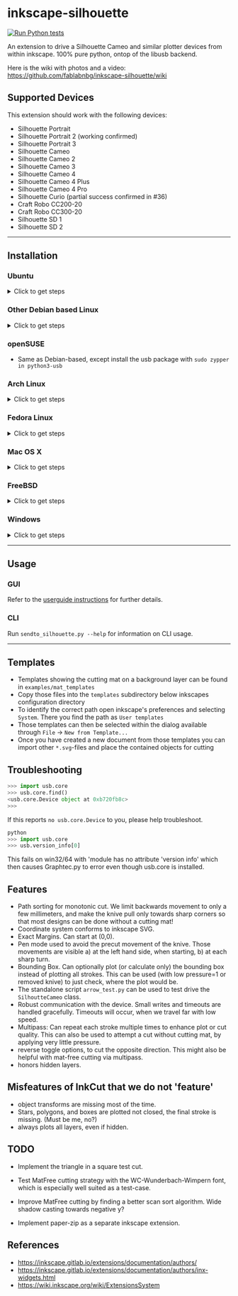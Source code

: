 # inkscape-silhouette

[![Run Python tests](https://github.com/fablabnbg/inkscape-silhouette/actions/workflows/run-tests.yml/badge.svg)](https://github.com/fablabnbg/inkscape-silhouette/actions/workflows/run-tests.yml)

An extension to drive a Silhouette Cameo and similar plotter devices from within inkscape.
100% pure python, ontop of the libusb backend.

Here is the wiki with photos and a video: https://github.com/fablabnbg/inkscape-silhouette/wiki

## Supported Devices

This extension should work with the following devices:

* Silhouette Portrait
* Silhouette Portrait 2 (working confirmed)
* Silhouette Portrait 3
* Silhouette Cameo
* Silhouette Cameo 2
* Silhouette Cameo 3
* Silhouette Cameo 4
* Silhouette Cameo 4 Plus
* Silhouette Cameo 4 Pro
* Silhouette Curio (partial success confirmed in #36)
* Craft Robo CC200-20
* Craft Robo CC300-20
* Silhouette SD 1
* Silhouette SD 2

---

## Installation

### Ubuntu

<details>
<summary>Click to get steps</summary>

WARNING: SNAP packages may cause issues. We use deb file shown later in this section.

#### Install Inkscape and other requirements

```bash
# Add inkscape dev team's PPA key to APT.
# This project require minimum of inkscape V1.0+
# But we want to always keep to latest inkscape version
sudo add-apt-repository ppa:inkscape.dev/stable

# Install Inkscape
sudo apt-get update
sudo apt install inkscape

# Install Inkscape with newer version directly from inkscape dev team
# even if newer than what Ubuntu's package management team is willing
# to certify at the moment
sudo apt-get --with-new-pkgs upgrade inkscape

# Install requirements for usb support
sudo apt-get install python3-usb

# Install requirements for Silhouette Multiple Actions
sudo apt install python3-wxgtk4.0

# Install all requirements from python package manager
sudo apt-get install python3-pip
python3 -m pip install -U pip
python3 -m pip install -r requirements.txt
```

#### Install inkscape-silhouette

From here, you should have all the required python packages and inkscape version.
So now we shall install inkscape-silhouette, so scroll down the latest releases and head to the Assets section of releases and click on the *.deb file. You can then use `sudo apt-get install ./*.deb` where `*.deb` is the name of your newly downloaded file.

* https://github.com/fablabnbg/inkscape-silhouette/releases

</details>

### Other Debian based Linux

<details>
<summary>Click to get steps</summary>

* Download https://github.com/fablabnbg/inkscape-silhouette/archive/main.zip
* Unzip the archive into a directory (which will be called inkscape-silhouette-main by default)
* In a terminal, change into that directory
* Execute `make install-local` to install just in your user account, or (if you have permissions) `sudo make install`
to install for all users

* `sudo apt-get install python3-usb` if you have permissions, otherwise `python3 -m pip install usb`
* restart inkscape, check that you see new menu entries "Extensions -> Export -> Send to Silhouette"
and " ... -> Silhouette Multi Action".

</details>

### openSUSE

* Same as Debian-based, except install the usb package with `sudo zypper in python3-usb`

### Arch Linux

<details>
<summary>Click to get steps</summary>

```shell
sudo pacman -S inkscape python-lxml python-pyusb
git clone https://github.com/fablabnbg/inkscape-silhouette.git
cd inkscape-silhouette
```

and then either `make install-local` to install just for your user account, or `sudo make install`

</details>

### Fedora Linux

<details>
<summary>Click to get steps</summary>

Install the necessary packages:
`sudo dnf install python3-pyusb python3-matplotlib  make`

Clone the inkscape-silhoutte repo and make/install the extension:
```shell
git clone https://github.com/fablabnbg/inkscape-silhouette.git
cd inkscape-silhouette
sudo make install
```
Add a new rule file to the udev device manager:
`sudo nano /etc/udev/rules.d/99-graphtec-silhouette.rules`

And add the following:
`SUBSYSTEM=="usb", ATTR{idVendor}=="0b4d", ATTR{idProduct}=="1137", MODE="666"`

Finally, load the file with:
`sudo udevadm trigger`
 
</details>

### Mac OS X

<details>
<summary>Click to get steps</summary>

* Install prerequisites:
  * install homebrew http://brew.sh/
  * `brew install libusb`
  * `brew install python3`
* Install the extension:
  * `./install_osx.py`
  * Add brew python for user extensions in `~/Library/Application Support/org.inkscape.Inkscape/config/inkscape/preferences.xml` on `<group id="extensions" python-interpreter="/..." />`. For details on selecting a specific interpreter version see [Inkscape Wiki - Extension Interpreters](https://inkscape.gitlab.io/extensions/documentation/authors/interpreters.html):
    * `python-interpreter="/usr/local/bin/python3"` on X86 platform
    * `python-interpreter="/opt/homebrew/bin/python3"` on ARM platform (Apple Silicon)

</details>

### FreeBSD

<details>
<summary>Click to get steps</summary>

Note the recipe here specifies `py39-libusb1`. In case this is out of date, you need to choose
the usb package appropriate to the version of python that runs by default as `python3`.

```
sudo pkg install inkscape py39-libusb1
cd /tmp
wget -c "https://github.com/fablabnbg/inkscape-silhouette/archive/main.zip"
unzip main.zip
cd inkscape-silhouette-main
sudo make install   # OR: make install-local  # latter installs only for this user
```

</details>


### Windows

<details>
<summary>Click to get steps</summary>

#### Driver 

These steps must be done with Silhouette device plugged in to USB port.

* Download newest Zadig from http://zadig.akeo.ie/
* Go to menu options `List all devices`
* Look for USB Printing Support in the dropdown list
* Ensure USB ID is: `0B4D` (Graftek America)
* Select driver `libusb-win32 (v1.2.6.0)` which will install a `libusb0`-Port for Windows
* Click replace driver

To later undo:

* Run Zadig again
* Go to menu options `List all devices`
* Look for USB Printing Support in the dropdown list
* Ensure USB ID is: `0B4D` (Graftek America)
* Select driver `WinUsb` which will undo the prior change.
* Click replace driver

#### Python adapter

* Inkscape usually comes with a Version of Python; ensure that feature under `Program Files/Python` is ticked upon installation or change/add features accordingly
* Install pip (a package manager for python):
  * Download `get-pip.py` from https://bootstrap.pypa.io/get-pip.py and copy to the `bin` directory, e.g. `C:\Program Files\Inkscape\bin`
  * Open command line and navigate to the same directory, then enter `.\python.exe '.\get-pip.py'`
* Install pyusb:
  * Still in command line enter `.\python.exe -m pip install pyusb`

#### Silhouette inkscape extension itself

* Download https://github.com/fablabnbg/inkscape-silhouette/archive/main.zip
* Open the downloaded file and select the following five items: `silhouette`, `sendto_silhouette.inx`, `sendto_silhouette.py`, `silhouette_multi.inx`, `silhouette_multi.py`
* Extract them to your `share\inkscape\extensions` directory, e.g. `C:\Program Files\Inkscape\share\inkscape\extensions`
* Restart inkscape

</details>

---

## Usage

### GUI

Refer to the [userguide instructions](./USERGUIDE.md) for further details.

### CLI

Run `sendto_silhouette.py --help` for information on CLI usage.

---

## Templates
* Templates showing the cutting mat on a background layer can be found in `examples/mat_templates`
* Copy those files into the `templates` subdirectory below inkscapes configuration directory
* To identify the correct path open inkscape's preferences and selecting `System`. There you find the path as `User templates`
* Those templates can then be selected within the dialog available through `File` &rarr; `New from Template...`
* Once you have created a new document from those templates you can import other `*.svg`-files and place the contained objects for cutting

## Troubleshooting

```python
>>> import usb.core
>>> usb.core.find()
<usb.core.Device object at 0xb720fb8c>
>>>
```

If this reports `no usb.core.Device` to you, please help troubleshoot.

```python
python
>>> import usb.core
>>> usb.version_info[0]
```

This fails on win32/64 with 'module has no attribute 'version info' which then causes Graphtec.py to error even though usb.core is installed.

## Features

* Path sorting for monotonic cut. We limit backwards movement to only a few
  millimeters, and make the knive pull only towards sharp corners
  so that most designs can be done without a cutting mat!
* Coordinate system conforms to inkscape SVG.
* Exact Margins. Can start at (0,0).
* Pen mode used to avoid the precut movement of the knive.
  Those movements are visible a) at the left hand side, when
  starting, b) at each sharp turn.
* Bounding Box. Can optionally plot (or calculate only)
  the bounding box instead of plotting all strokes.
  This can be used (with low pressure=1 or removed knive) to just
  check, where the plot would be.
* The standalone script `arrow_test.py` can be used to test drive
  the `SilhoutteCameo` class.
* Robust communication with the device. Small writes and timeouts are
  handled gracefully. Timeouts will occur, when we travel far with low speed.
* Multipass: Can repeat each stroke multiple times to enhance plot or
  cut quality. This can also be used to attempt a cut without cutting mat, by
  applying very little pressure.
* reverse toggle options, to cut the opposite direction. This might also be
  helpful with mat-free cutting via multipass.
* honors hidden layers.

## Misfeatures of InkCut that we do not 'feature'

* object transforms are missing most of the time.
* Stars, polygons, and boxes are plotted not closed, the final stroke
  is missing. (Must be me, no?)
* always plots all layers, even if hidden.

## TODO

* Implement the triangle in a square test cut.

* Test MatFree cutting strategy with the WC-Wunderbach-Wimpern font, which is especially
  well suited as a test-case.

* Improve MatFree cutting by finding a better scan sort algorithm.
  Wide shadow casting towards negative y?

* Implement paper-zip as a separate inkscape extension.

## References

* https://inkscape.gitlab.io/extensions/documentation/authors/
* https://inkscape.gitlab.io/extensions/documentation/authors/inx-widgets.html
* https://wiki.inkscape.org/wiki/ExtensionsSystem
